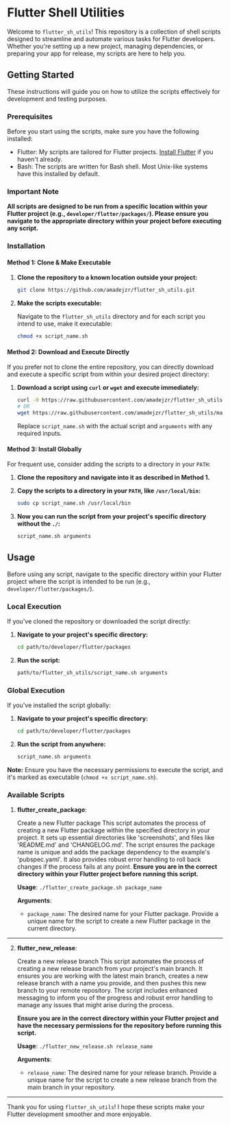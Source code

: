 # Flutter Shell Utilities

Welcome to `flutter_sh_utils`! This repository is a collection of shell scripts designed to streamline and automate various tasks for Flutter developers. Whether you're setting up a new project, managing dependencies, or preparing your app for release, my scripts are here to help you.

## Getting Started

These instructions will guide you on how to utilize the scripts effectively for development and testing purposes.

### Prerequisites

Before you start using the scripts, make sure you have the following installed:

- Flutter: My scripts are tailored for Flutter projects. [Install Flutter](https://flutter.dev/docs/get-started/install) if you haven't already.
- Bash: The scripts are written for Bash shell. Most Unix-like systems have this installed by default.

### Important Note

**All scripts are designed to be run from a specific location within your Flutter project (e.g., `developer/flutter/packages/`). Please ensure you navigate to the appropriate directory within your project before executing any script.**

### Installation

#### Method 1: Clone & Make Executable

1. **Clone the repository to a known location outside your project:**

    ```bash
    git clone https://github.com/amadejzr/flutter_sh_utils.git
    ```

2. **Make the scripts executable:**

    Navigate to the `flutter_sh_utils` directory and for each script you intend to use, make it executable:

    ```bash
    chmod +x script_name.sh
    ```

#### Method 2: Download and Execute Directly

If you prefer not to clone the entire repository, you can directly download and execute a specific script from within your desired project directory:

1. **Download a script using `curl` or `wget` and execute immediately:**

    ```bash
    curl -O https://raw.githubusercontent.com/amadejzr/flutter_sh_utils/main/script_name.sh && chmod +x script_name.sh && ./script_name.sh arguments
    # OR
    wget https://raw.githubusercontent.com/amadejzr/flutter_sh_utils/main/script_name.sh && chmod +x script_name.sh && ./script_name.sh arguments
    ```

    Replace `script_name.sh` with the actual script and `arguments` with any required inputs.

#### Method 3: Install Globally

For frequent use, consider adding the scripts to a directory in your `PATH`:

1. **Clone the repository and navigate into it as described in Method 1.**

2. **Copy the scripts to a directory in your `PATH`, like `/usr/local/bin`:**

    ```bash
    sudo cp script_name.sh /usr/local/bin
    ```

3. **Now you can run the script from your project's specific directory without the `./`:**

    ```bash
    script_name.sh arguments
    ```

## Usage

Before using any script, navigate to the specific directory within your Flutter project where the script is intended to be run (e.g., `developer/flutter/packages/`).

### Local Execution

If you've cloned the repository or downloaded the script directly:

1. **Navigate to your project's specific directory:**

    ```bash
    cd path/to/developer/flutter/packages
    ```

2. **Run the script:**

    ```bash
    path/to/flutter_sh_utils/script_name.sh arguments
    ```

### Global Execution

If you've installed the script globally:

1. **Navigate to your project's specific directory:**

    ```bash
    cd path/to/developer/flutter/packages
    ```

2. **Run the script from anywhere:**

    ```bash
    script_name.sh arguments
    ```

**Note:** Ensure you have the necessary permissions to execute the script, and it's marked as executable (`chmod +x script_name.sh`).


### Available Scripts

1. **flutter_create_package**: 

   Create a new Flutter package
   This script automates the process of creating a new Flutter package within the specified directory in your project. It sets up essential directories like 'screenshots', and files like 'README.md' and 'CHANGELOG.md'. The script ensures the package name is unique and adds the package dependency to the example's 'pubspec.yaml'. It also provides robust error handling to roll back changes if the process fails at any point. **Ensure you are in the correct directory within your Flutter project before running this script.**

   **Usage**: `./flutter_create_package.sh package_name`
   
   **Arguments**:
    - `package_name`: The desired name for your Flutter package. Provide a unique name for the script to create a new Flutter package in the current directory.
---
2. **flutter_new_release**: 

   Create a new release branch
   This script automates the process of creating a new release branch from your project's main branch. It ensures you are working with the latest main branch, creates a new release branch with a name you provide, and then pushes this new branch to your remote repository. The script includes enhanced messaging to inform you of the progress and robust error handling to manage any issues that might arise during the process.
   
   **Ensure you are in the correct directory within your Flutter project and have the necessary permissions for the repository before running this script.**

   **Usage**: `./flutter_new_release.sh release_name`
   
   **Arguments**:
    - `release_name`: The desired name for your release branch. Provide a unique name for the script to create a new release branch from the main branch in your repository.
<!-- Additional script details can be added here -->

---

Thank you for using `flutter_sh_utils`! I hope these scripts make your Flutter development smoother and more enjoyable.
